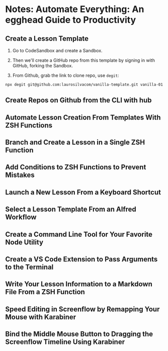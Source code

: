 # Notes: Automate Everything: An egghead Guide to Productivity

## Create a Lesson Template

1. Go to CodeSandbox and create a Sandbox.

2. Then we'll create a GitHub repo from this template by signing in with GitHub, forking the Sandbox.

3. From Github, grab the link to clone repo, use `degit`:

```bash
npx degit git@github.com:laurosilvacom/vanilla-template.git vanilla-01
```

## Create Repos on Github from the CLI with hub

## Automate Lesson Creation From Templates With ZSH Functions

## Branch and Create a Lesson in a Single ZSH Function

## Add Conditions to ZSH Functions to Prevent Mistakes

## Launch a New Lesson From a Keyboard Shortcut

## Select a Lesson Template From an Alfred Workflow

## Create a Command Line Tool for Your Favorite Node Utility

## Create a VS Code Extension to Pass Arguments to the Terminal

## Write Your Lesson Information to a Markdown File From a ZSH Function

## Speed Editing in Screenflow by Remapping Your Mouse with Karabiner

## Bind the Middle Mouse Button to Dragging the Screenflow Timeline Using Karabiner
